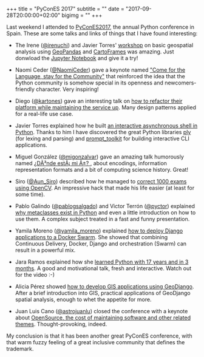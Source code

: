 +++
title = "PyConES 2017"
subtitle = ""
date = "2017-09-28T20:00:00+02:00"
bigimg = ""
+++

Last weekend I attended to [PyConES2017](https://2017.es.pycon.org/), the annual Python conference in Spain. These are some talks and links of things that I have found interesting:

- The Irene ([@irenuchi](https://twitter.com/irenuchi)) and Javier Torres' [workshop](https://2017.es.pycon.org/en/schedule/que-tiene-en-comun-donald-trump-con-los-tacones-en-las-oficinas-de-reino-unido/) on basic geospatial analysis using [GeoPandas](http://geopandas.org/) and [CartoFrames](https://github.com/CartoDB/cartoframes) was amazing. Just donwload the [Jupyter Notebook](https://github.com/javitonino/talks/blob/master/PyConES_17/GeoPandas/GeoPandas.ipynb) and give it a try!

- Naomi Ceder ([@NaomiCeder](https://twitter.com/NaomiCeder)) gave a keynote named ["Come for the Language, stay for the Community"](https://docs.google.com/presentation/d/1HlzmbzDgH9HE2a7wXXXn54Jqtt1llMD7dSRdmKMvytg/edit#slide=id.p) that reinforced the idea that the Python community is somehow special in its openness and newcomers-friendly character. Very inspiring!

- Diego ([@kartones](https://twitter.com/kartones)) gave an interesting talk on [how to refactor their platform while maintaining the service up](https://speakerdeck.com/ticketeaeng/high-impact-refactors-keeping-the-lights-on). Many design patterns applied for a real-life use case.

- Javier Torres explained how he built [an interactive asynchronous shell in Python](https://2017.es.pycon.org/en/schedule/como-complicar-innecesariamente-tu-vida-programando-una-shell-asincrona-en-python/). Thanks to him I have discovered the great Python libraries [ply](https://github.com/dabeaz/ply) (for lexing and parsing) and [prompt_toolkit](https://github.com/jonathanslenders/python-prompt-toolkit) for building interactive CLI applications.

- Miguel González ([@migonzalvar](https://twitter.com/migonzalvar)) gave an amazing talk humorously named [¿DÃ³nde estÃ¡ mi Ã±? ](https://2017.es.pycon.org/en/schedule/da3nde-esta-mi-a/), about encodings, information representation formats and a bit of computing science history. Great!

- Siro ([@Aun_Siro](https://twitter.com/Aun_Siro)) described how he managed to [correct 1000 exams using OpenCV](https://2017.es.pycon.org/en/schedule/corrigiendo-1000-examenes-con-un-pelin-de-opencv/). An impressive hack that made his life easier (at least for some time).

- Pablo Galindo ([@pablogsalgado](https://twitter.com/pablogsalgado)) and Victor Terrón ([@pyctor](https://twitter.com/pyctor)) explained [why metaclasses exist in Python](https://2017.es.pycon.org/en/schedule/metaclases-exactamente-que-y-sobre-todo-por-que/) and even a little introduction on how to use them. A complex subject treated in a fast and funny presentation.

- Yamila Moreno ([@yamila_moreno](https://twitter.com/yamila_moreno)) explained [how to deploy Django applications to a Docker Swarm](https://yamila-moreno.github.io/django-swarm/#slide=1). She showed that combining Continuous Delivery, Docker, Django and orchestration (Swarm) can result in a powerful mix.

- Jara Ramos explained how she [learned Python with 17 years and in 3 months](https://2017.es.pycon.org/en/schedule/python-a-los-17-y-en-3-meses/). A good and motivational talk, fresh and interactive. Watch out for the video :-)

- Alicia Pérez showed [how to develop GIS applications using GeoDjango](https://2017.es.pycon.org/en/schedule/aplicaciones-geograficas-con-django-no-solo-de-javascript-viven-los-mapas/). After a brief introduction into GIS, practical applications of GeoDjango spatial analysis, enough to whet the appetite for more.

- Juan Luis Cano ([@astrojuanlu](https://twitter.com/astrojuanlu)) closed the conference with a keynote about [OpenSource, the cost of maintaining software and other related themes](https://speakerdeck.com/pybonacci/codigo-abierto-mucho-camino-por-delante). Thought-provoking, indeed.

My conclusion is that it has been another great PyConES conference, with that warm fuzzy feeling of a great inclusive community that defines the trademark.
